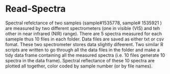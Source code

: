 # Read-Spectra

Spectral refelctance of two samples (sample#1535778, sample# 1535921 ) are measured by two different spectrometers (one in visible (VIS) and teh other in near infrared (NIR) range). There are 5 spectra measured for each sameple thus 10 files in each folder. Data files are saved as either txt or csv fomat. These two spectrometer stores data slightly difeerent. Two similar R scripts are written to go through all the data files in the folder and make a tidy data frame containing all the measured spectra (i.e. 10 files generate 10 spectra in the data frame).  Spectral reflectance of these 10 spectra are plotted all together, color coded by sample number (or by file names). 




